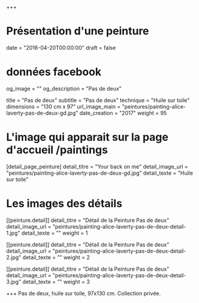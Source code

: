 +++
# Présentation d'une peinture
date = "2016-04-20T00:00:00"
draft = false

# données facebook
og_image = ""
og_description = "Pas de deux"

title = "Pas de deux"
subtitle = "Pas de deux"
technique = "Huile sur toile"
dimensions = "130 cm x 97"
url_image_main = "peintures/painting-alice-laverty-pas-de-deux-gd.jpg"
date_creation = "2017"
weight = 95

# L'image qui apparait sur la page d'accueil /paintings
[detail_page_peinture]
detail_titre = "Your back on me"
detail_image_url = "peintures/painting-alice-laverty-pas-de-deux-gd.jpg"
detail_texte = "Huile sur toile"

# Les images des détails
[[peinture.detail]]
detail_titre = "Détail de la Peinture Pas de deux"
detail_image_url = "peintures/painting-alice-laverty-pas-de-deux-detail-1.jpg"
detail_texte = ""
weight = 1

[[peinture.detail]]
detail_titre = "Détail de la Peinture Pas de deux"
detail_image_url = "peintures/painting-alice-laverty-pas-de-deux-detail-2.jpg"
detail_texte = ""
weight = 2

[[peinture.detail]]
detail_titre = "Détail de la Peinture Pas de deux"
detail_image_url = "peintures/painting-alice-laverty-pas-de-deux-detail-3.jpg"
detail_texte = ""
weight = 3

+++
Pas de deux, huile sur toile, 97x130 cm. Collection privée.
